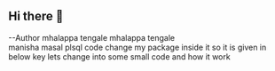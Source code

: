 ## Hi there 👋

<!--
**mhalu/mhalu** is a ✨ _special_ ✨ repository because its `README.md` (this file) appears on your GitHub profile.

Here are some ideas to get you started:

- 🔭 I’m currently working on ...
- 🌱 I’m currently learning ...
- 👯 I’m looking to collaborate on ...
- 🤔 I’m looking for help with ...
- 💬 Ask me about ...
- 📫 How to reach me: ...
- 😄 Pronouns: ...
- ⚡ Fun fact: ...
-->
--Author mhalappa tengale
mhalappa tengale
<br> 
manisha masal
plsql code change my package inside it so it is given
in below key
lets change into some small code
and how it work
